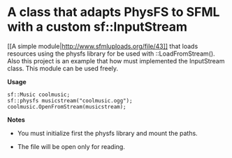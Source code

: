 # A class that adapts PhysFS to SFML with a custom sf::InputStream

[[A simple module|http://www.sfmluploads.org/file/43]] that loads resources using the physfs library for be used with ::LoadFromStream(). Also this project is an example that how must implemented the InputStream class. This module can be used freely.

**Usage**

```
sf::Music coolmusic;
sf::physfs musicstream("coolmusic.ogg");
coolmusic.OpenFromStream(musicstream);
```

**Notes**

* You must initialize first the physfs library and mount the paths.

* The file will be open only for reading.
